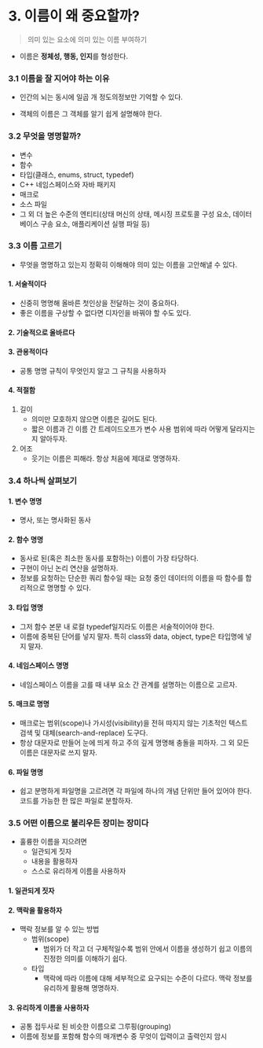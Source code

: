 # 3. 이름이 왜 중요할까?

> 의미 있는 요소에 의미 있는 이름 부여하기

- 이름은 **정체성, 행동, 인지**를 형성한다.



### 3.1 이름을 잘 지어야 하는 이유

- 인간의 뇌는 동시에 일곱 개 정도의정보만 기억할 수 있다.

- 객체의 이름은 그 객체를 알기 쉽게 설명해야 한다.



### 3.2 무엇을 명명할까?

- 변수
- 함수
- 타입(클래스, enums, struct, typedef)
- C++ 네임스페이스와 자바 패키지
- 매크로
- 소스 파일
- 그 외 더 높은 수준의 엔티티(상태 머신의 상태, 메시징 프로토콜 구성 요소, 데이터베이스 구송 요소, 애플리케이션 실행 파일 등)



### 3.3 이름 고르기

- 무엇을 명명하고 있는지 정확히 이해해야 의미 있는 이름을 고안해낼 수 있다.

#### 1. 서술적이다

- 신중히 명명해 올바른 첫인상을 전달하는 것이 중요하다.
- 좋은 이름을 구상할 수 없다면 디자인을 바꿔야 할 수도 있다.

#### 2. 기술적으로 올바르다

#### 3. 관용적이다

- 공통 명명 규칙이 무엇인지 알고 그 규칙을 사용하자

#### 4. 적절함

1. 길이
   - 의미만 모호하지 않으면 이름은 길어도 된다.
   - 짧은 이름과 긴 이름 간 트레이드오프가 변수 사용 범위에 따라 어떻게 달라지는지 알아두자.
2. 어조
   - 웃기는 이름은 피해라. 항상 처음에 제대로 명명하자.



### 3.4 하나씩 살펴보기

#### 1. 변수 명명

- 명사, 또는 명사화된 동사

#### 2. 함수 명명

- 동사로 된(혹은 최소한 동사를 포함하는) 이름이 가장 타당하다.
- 구현이 아닌 논리 연산을 설명하자.
- 정보를 요청하는 단순한 쿼리 함수일 때는 요청 중인 데이터의 이름을 따 함수를 합리적으로 명명할 수 있다.

#### 3. 타입 명명

- 그저 함수 본문 내 로컬 typedef일지라도 이름은 서술적이어야 한다.
- 이름에 중복된 단어를 넣지 말자. 특히 class와 data, object, type은 타입명에 넣지 말자.

#### 4. 네임스페이스 명명

- 네임스페이스 이름을 고를 때 내부 요소 간 관계를 설명하는 이름으로 고르자.

#### 5. 매크로 명명

- 매크로는 범위(scope)나 가시성(visibility)을 전혀 따지지 않는 기초적인 텍스트 검색 및 대체(search-and-replace) 도구다.
- 항상 대문자로 만들어 눈에 띄게 하고 주의 깊게 명명해 충돌을 피하자. 그 외 모든 이름은 대문자로 쓰지 말자.

#### 6. 파일 명명

- 쉽고 분명하게 파일명을 고르려면 각 파일에 하나의 개념 단위만 들어 있어야 한다. 코드를 가능한 한 많은 파일로 분할하자.



### 3.5 어떤 이름으로 불리우든 장미는 장미다

- 훌륭한 이름을 지으려면
  - 일관되게 짓자
  - 내용을 활용하자
  - 스스로 유리하게 이름을 사용하자

#### 1. 일관되게 짓자

#### 2. 맥락을 활용하자

- 맥락 정보를 알 수 있는 방법
  - 범위(scope)
    - 범위가 더 작고 더 구체적일수록 범위 안에서 이름을 생성하기 쉽고 이름의 진정한 의미를 이해하기 쉽다.
  - 타입
    - 맥락에 따라 이름에 대해 세부적으로 요구되는 수준이 다르다. 맥락 정보를 유리하게 활용해 명명하자.

#### 3. 유리하게 이름을 사용하자

- 공통 접두사로 된 비슷한 이름으로 그루핑(grouping)
- 이름에 정보를 포함해 함수의 매개변수 중 무엇이 입력이고 출력인지 암시


